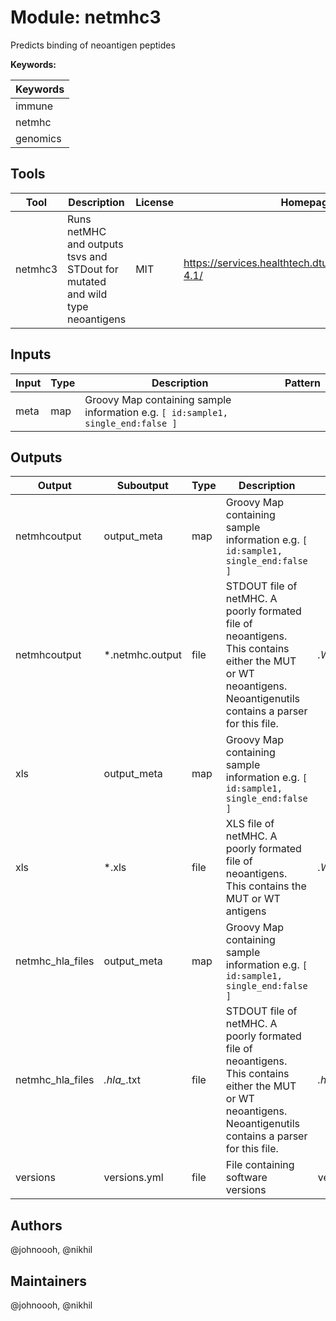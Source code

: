 # Module: netmhc3

Predicts binding of neoantigen peptides

**Keywords:**

| Keywords |
|----------|
| immune |
| netmhc |
| genomics |

## Tools

| Tool | Description | License | Homepage |
|------|-------------|---------|----------|
| netmhc3 | Runs netMHC and outputs tsvs and STDout for mutated and wild type neoantigens | MIT | https://services.healthtech.dtu.dk/services/netmhc-4.1/ |

## Inputs

| Input | Type | Description | Pattern |
|-------|------|-------------|---------|
| meta | map | Groovy Map containing sample information e.g. `[ id:sample1, single_end:false ]`  |  |

## Outputs

| Output | Suboutput | Type | Description | Pattern |
|--------|-----------|------|-------------|---------|
| netmhcoutput | output_meta | map | Groovy Map containing sample information e.g. `[ id:sample1, single_end:false ]`  |  |
| netmhcoutput | *.netmhc.output | file | STDOUT file of netMHC.  A poorly formated file of neoantigens.  This contains either the MUT or WT neoantigens. Neoantigenutils contains a parser for this file. | *.WT.netmhc.output,*.MUT.netmhc.output |
| xls | output_meta | map | Groovy Map containing sample information e.g. `[ id:sample1, single_end:false ]`  |  |
| xls | *.xls | file | XLS file of netMHC. A poorly formated file of neoantigens. This contains the MUT or WT antigens | *.WT.xls,*.MUT.xls |
| netmhc_hla_files | output_meta | map | Groovy Map containing sample information e.g. `[ id:sample1, single_end:false ]`  |  |
| netmhc_hla_files | *.hla_*.txt | file | STDOUT file of netMHC.  A poorly formated file of neoantigens.  This contains either the MUT or WT neoantigens. Neoantigenutils contains a parser for this file. | *.hla_accepted.txt,*.hla_rejected.txt |
| versions | versions.yml | file | File containing software versions | versions.yml |

## Authors

@johnoooh, @nikhil

## Maintainers

@johnoooh, @nikhil


